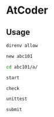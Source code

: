 # AtCoder

## Usage

```sh
direnv allow
```

```sh
new abc101
```

```sh
cd abc101/a/
```

```sh
start
```

```sh
check
```

```sh
unittest
```

```sh
submit
```
